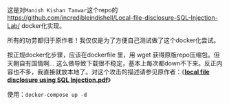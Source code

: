 这是对`Manish Kishan Tanwar`这个repo的 https://github.com/incredibleindishell/Local-file-disclosure-SQL-Injection-Lab/ docker化实现。

所有的功劳都归于原作者！我仅仅是为了方便自己测试做了这个docker化尝试。

按正规docker化步骤，应该在dockerfile 里，用 wget 获得原版repo压缩包。但天朝自有国情啊... 这么做导致下载很不稳定，基本上每次都down不下来。反正内容也不多，我直接就放本地了。对这个攻击的描述请参见原作者：《**[local file disclosure using SQL Injection.pdf](https://github.com/incredibleindishell/Local-file-disclosure-SQL-Injection-Lab/blob/master/local%20file%20disclosure%20using%20SQL%20Injection.pdf)**》

使用：`docker-compose up -d `